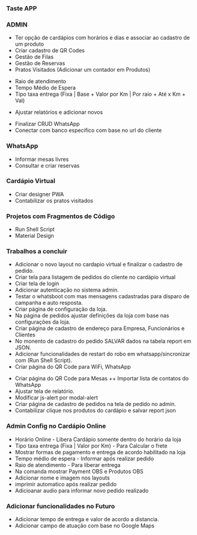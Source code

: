 ### Taste APP

### ADMIN 
+ Ter opção de cardápios com horários e dias e associar ao cadastro de um produto
+ Criar cadastro de QR Codes
+ Gestão de Filas
+ Gestão de Reservas 
+ Pratos Visitados (Adicionar um contador em Produtos)
- Raio de atendimento
- Tempo Médio de Espera 
- Tipo taxa entrega (Fixa | Base + Valor por Km | Por raio + Até x Km + Val) 
+ Ajustar relatórios e adicionar novos 
- Finalizar CRUD WhatsApp 
- Conectar com banco especifico com base no url do cliente

### WhatsApp
+ Informar mesas livres
+ Consultar e criar reservas 

### Cardápio Virtual 
+ Criar designer PWA 
+ Contabilizar os pratos visitados 

### Projetos com Fragmentos de Código
- Run Shell Script
- Material Design 

### Trabalhos a concluir
- Adicionar o novo layout no cardapio virtual e finalizar o cadastro de pedido.
- Criar tela para listagem de pedidos do cliente no cardápio virtual
- Criar tela de login
- Adicionar autenticação no sistema admin.
- Testar o whatsboot com mas mensagens cadastradas para disparo de campanha e auto resposta.
- Criar página de configuração da loja.
- Na página de pedidos ajustar definições da loja com base nas configurações da loja.
- Criar página de cadastro de endereço para Empresa, Funcionários e Clientes
- No monento de cadastro do pedido SALVAR dados na tabela report em JSON.
- Adicionar funcionalidades de restart do robo em whatsapp/sincronizar com (Run Shell Script).
- Criar página do QR Code para WiFi, WhatsApp
+ Criar página do QR Code para Mesas 
++ Importar lista de contatos do WhatsApp
+ Ajustar tela de relatório.
+ Modificar js-alert por modal-alert
+ Criar página de cadastro de pedidos na tela de pedido no admin.
+ Contabilizar clique nos produtos do cardápio e salvar report json 

### Admin Config no Cardápio Online
- Horário Online - Libera Cardápio somente dentro do horário da loja
- Tipo taxa entrega (Fixa | Valor por Km) - Para Calcular o frete
- Mostrar formas de pagamento e entrega de acordo habilitado na loja
- Tempo médio de espera - Informar após realizar pedido
- Raio de atendimento - Para liberar entrega
- Na comanda mostrar Payment OBS e Produtos OBS 
- Adicionar nome e imagem nos layouts
- imprimir automatico após realizar pedido 
- Adicioanar audio para informar novo pedido realizado 

### Adicionar funcionalidades no Futuro 
+ Adicionar tempo de entrega e valor de acordo a distancia. 
+ Adicionar campo de atuação com base no Google Maps